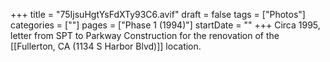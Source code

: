 +++
title = "75IjsuHgtYsFdXTy93C6.avif"
draft = false
tags = ["Photos"]
categories = [""]
pages = ["Phase 1 (1994)"]
startDate = ""
+++
Circa 1995, letter from SPT to Parkway Construction for the renovation of the [[Fullerton, CA (1134 S Harbor Blvd)]] location.
